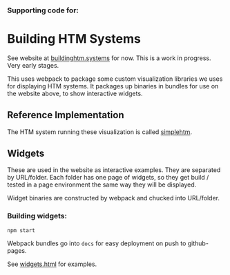 ### Supporting code for:

# Building HTM Systems

See website at [buildinghtm.systems](http://buildinghtm.systems) for now. This is a work in progress. Very early stages.

This uses webpack to package some custom visualization libraries we uses for displaying HTM systems. It packages up binaries in bundles for use on the website above, to show interactive widgets.

## Reference Implementation

The HTM system running these visualization is called [simplehtm](https://github.com/htm-community/simplehtm).

## Widgets

These are used in the website as interactive examples. They are separated by URL/folder. Each folder has one page of
widgets, so they get build / tested in a page environment the same way they will be displayed.

Widget binaries are constructed by webpack and chucked into URL/folder.

### Building widgets:

    npm start

Webpack bundles go into `docs` for easy deployment on push to github-pages.

See [widgets.html](./widgets.html) for examples.